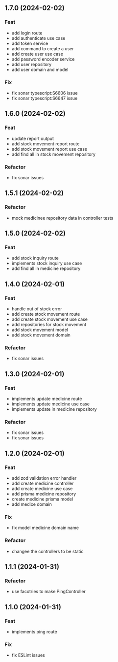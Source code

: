 ## 1.7.0 (2024-02-02)

### Feat

- add login route
- add authenticate use case
- add token service
- add command to create a user
- add create user use case
- add password encoder service
- add user repository
- add user domain and model

### Fix

- fix sonar typescript:S6606 issue
- fix sonar typescript:S6647 issue

## 1.6.0 (2024-02-02)

### Feat

- update report output
- add stock movement report route
- add stock movement report use case
- add find all in stock movement repository

### Refactor

- fix sonar issues

## 1.5.1 (2024-02-02)

### Refactor

- mock medicinee repository data in controller tests

## 1.5.0 (2024-02-02)

### Feat

- add stock inquiry route
- implements stock inquiry use case
- add find all in medicine repository

## 1.4.0 (2024-02-01)

### Feat

- handle out of stock error
- add create stock movement route
- add create stock movement use case
- add repositories for stock movement
- add stock movement model
- add stock movement domain

### Refactor

- fix sonar issues

## 1.3.0 (2024-02-01)

### Feat

- implements update medicine route
- implements update medicine use case
- implements update in medicine repository

### Refactor

- fix sonar issues
- fix sonar issues

## 1.2.0 (2024-02-01)

### Feat

- add zod validation error handler
- add create medicine controller
- add create medicine use case
- add prisma medicine repository
- create medicine prisma model
- add medice domain

### Fix

- fix model medicine domain name

### Refactor

- changee the controllers to be static

## 1.1.1 (2024-01-31)

### Refactor

- use facotries to make PingController

## 1.1.0 (2024-01-31)

### Feat

- implements ping route

### Fix

- fix ESLint issues
